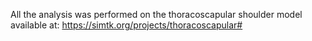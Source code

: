 All the analysis was performed on the thoracoscapular shoulder model available at: https://simtk.org/projects/thoracoscapular#
